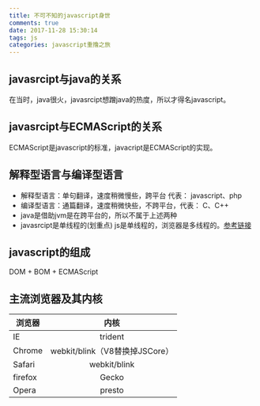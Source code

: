 ```yaml
---
title: 不可不知的javascript身世
comments: true
date: 2017-11-28 15:30:14
tags: js
categories: javascript重撸之旅
---
```


## javasrcipt与java的关系

  在当时，java很火，javasrcipt想蹭java的热度，所以才得名javascript。

## javasrcipt与ECMAScript的关系

  ECMAScript是javascript的标准，javacript是ECMAScript的实现。
  

## 解释型语言与编译型语言

   - 解释型语言：单句翻译，速度稍微慢些，跨平台 代表： javascript、php
   - 编译型语言：通篇翻译，速度稍微快些，不跨平台，代表： C、C++
   - java是借助jvm是在跨平台的，所以不属于上述两种
   - javasrcipt是单线程的(划重点)
     js是单线程的，浏览器是多线程的。[参考链接](http://www.cnblogs.com/Mainz/p/3552717.html)

## javascript的组成

   DOM + BOM + ECMAScript

## 主流浏览器及其内核

  | 浏览器        | 内核           | 
| ------------- |:-------------:| 
| IE      | trident |
| Chrome    | webkit/blink（V8替换掉JSCore）      | 
| Safari     | webkit/blink      |   
| firefox | Gecko      | 
| Opera | presto      | 


